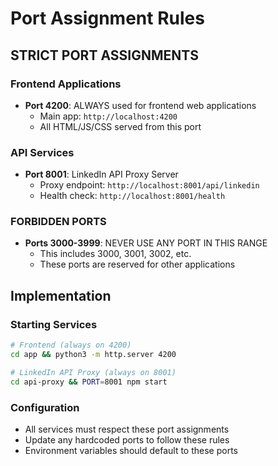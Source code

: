 # Port Assignment Rules

## STRICT PORT ASSIGNMENTS

### Frontend Applications
- **Port 4200**: ALWAYS used for frontend web applications
  - Main app: `http://localhost:4200`
  - All HTML/JS/CSS served from this port

### API Services
- **Port 8001**: LinkedIn API Proxy Server
  - Proxy endpoint: `http://localhost:8001/api/linkedin`
  - Health check: `http://localhost:8001/health`

### FORBIDDEN PORTS
- **Ports 3000-3999**: NEVER USE ANY PORT IN THIS RANGE
  - This includes 3000, 3001, 3002, etc.
  - These ports are reserved for other applications

## Implementation

### Starting Services

```bash
# Frontend (always on 4200)
cd app && python3 -m http.server 4200

# LinkedIn API Proxy (always on 8001)
cd api-proxy && PORT=8001 npm start
```

### Configuration
- All services must respect these port assignments
- Update any hardcoded ports to follow these rules
- Environment variables should default to these ports